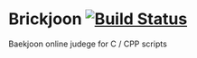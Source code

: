 # Brickjoon [![Build Status](https://dev.azure.com/qnqn60360/Testing/_apis/build/status/waixxt3213.Brickjoon?branchName=master)](https://dev.azure.com/qnqn60360/Testing/_build/latest?definitionId=2&branchName=master)
Baekjoon online judege 
for C / CPP scripts 
